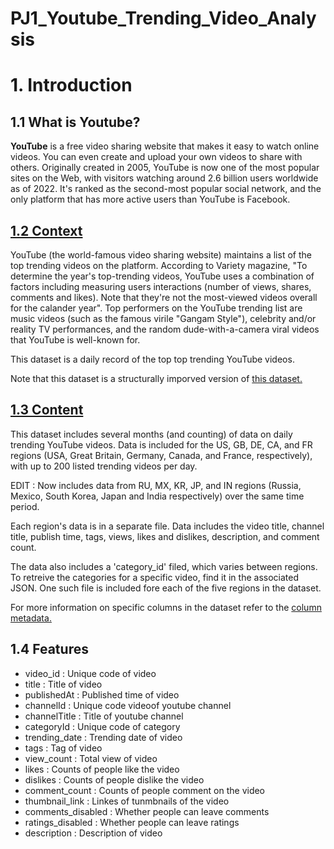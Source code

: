 # PJ1_Youtube_Trending_Video_Analysis

# 1. Introduction
## 1.1 What is Youtube? 
    
**YouTube** is a free video sharing website that makes it easy to watch online videos. You can even create and upload your own videos to share with others. Originally created in 2005, YouTube is now one of the most popular sites on the Web, with visitors watching around 2.6 billion users worldwide as of 2022. It's ranked as the second-most popular social network, and the only platform that has more active users than YouTube is Facebook.
    
## [1.2 Context](https://www.kaggle.com/datasets/datasnaek/youtube-new) 
    
YouTube (the world-famous video sharing website) maintains a list of the top trending videos on the platform. According to Variety magazine, "To determine the year's top-trending videos, YouTube uses a combination of factors including measuring users interactions (number of views, shares, comments and likes). Note that they're not the most-viewed videos overall for the calander year". Top performers on the YouTube trending list are music videos (such as the famous virile "Gangam Style"), celebrity and/or reality TV performances, and the random dude-with-a-camera viral videos that YouTube is well-known for. 
    
This dataset is a daily record of the top top trending YouTube videos. 
    
Note that this dataset is a structurally imporved version of [this dataset.](https://www.kaggle.com/datasnaek/youtube)
    
## [1.3 Content](https://www.kaggle.com/datasets/datasnaek/youtube-new)
    
This dataset includes several months (and counting) of data on daily trending YouTube videos. Data is included for the US, GB, DE, CA, and FR regions (USA, Great Britain, Germany, Canada, and France, respectively), with up to 200 listed trending videos per day. 
    
EDIT : Now includes data from RU, MX, KR, JP, and IN regions (Russia, Mexico, South Korea, Japan and India respectively) over the same time period. 
    
Each region's data is in a separate file. Data includes the video title, channel title, publish time, tags, views, likes and dislikes, description, and comment count. 
    
The data also includes a 'category_id' filed, which varies between regions. To retreive the categories for a specific video, find it in the associated JSON. One such file is included fore each of the five regions in the dataset. 
    
For more information on specific columns in the dataset refer to the [column metadata.](https://www.kaggle.com/datasnaek/youtube-new/data)
    
## 1.4 Features 
    
- video_id : Unique code of video 
- title : Title of video 	
- publishedAt : Published time of video 
- channelId : Unique code videoof youtube channel 
- channelTitle : Title of youtube channel
- categoryId : Unique code of category
- trending_date : Trending date of video 	
- tags : Tag of video
- view_count : Total view of video 
- likes : Counts of people like the video 
- dislikes : Counts of people dislike the video 
- comment_count : Counts of people comment on the video 
- thumbnail_link : Linkes of tunmbnails of the video 
- comments_disabled : Whether people can leave comments 
- ratings_disabled : Whether people can leave ratings 
- description : Description of video 
